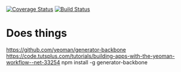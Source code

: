[![Coverage Status](https://coveralls.io/repos/github/coderuss/coderuss/badge.svg?branch=master)](https://coveralls.io/github/coderuss/coderuss?branch=master)
[![Build Status](https://secure.travis-ci.org/russjohnson09/coderuss.png?branch=master)](https://travis-ci.org/russjohnson09/coderuss)

Does things
===============================
https://github.com/yeoman/generator-backbone
https://code.tutsplus.com/tutorials/building-apps-with-the-yeoman-workflow--net-33254
npm install -g generator-backbone